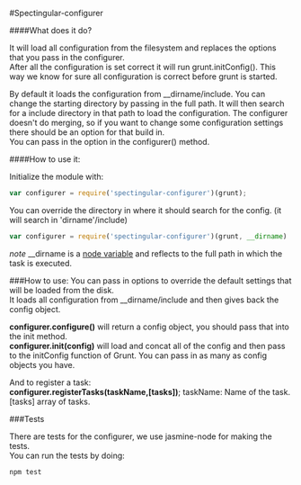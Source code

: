 #Spectingular-configurer

####What does it do?

It will load all configuration from the filesystem and replaces the options that you pass in the configurer.  
After all the configuration is set correct it will run grunt.initConfig(). This way we know for sure all configuration is correct before grunt is started.

By default it loads the configuration from __dirname/include. You can change the starting directory by passing in the full path.
It will then search for a include directory in that path to load the configuration.
The configurer doesn't do merging, so if you want to change some configuration settings there should be an option for that build in.  
You can pass in the option in the configurer() method.

####How to use it:

Initialize the module with:  
```javascript
var configurer = require('spectingular-configurer')(grunt);
```

You can override the directory in where it should search for the config.
(it will search in 'dirname'/include)

```javascript
var configurer = require('spectingular-configurer')(grunt, __dirname)
```
*note* __dirname is a [node variable](https://nodejs.org/api/globals.html#globals_dirname) and reflects to the full path in which the task is executed.

###How to use:
You can pass in options to override the default settings that will be loaded from the disk.  
It loads all configuration from __dirname/include and then gives back the config object.

**configurer.configure()** will return a config object, you should pass that into the init method.  
**configurer.init(config)** will load and concat all of the config and then pass to the initConfig function of Grunt. You can pass in as many as config objects you have.

And to register a task:  
**configurer.registerTasks(taskName,[tasks])**; taskName: Name of the task. [tasks] array of tasks.

###Tests



There are tests for the configurer, we use jasmine-node for making the tests.  
You can run the tests by doing:
```
npm test
```
